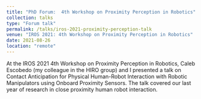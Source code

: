 ```yaml
---
title: "PhD Forum:  4th Workshop on Proximity Perception in Robotics"
collection: talks
type: "Forum talk"
permalink: /talks/iros-2021-proximity-perception-talk
venue: "IROS 2021: 4th Workshop on Proximity Perception in Robotics"
date: 2021-08-26
location: "remote"
---
```


At the IROS 2021 4th Workshop on Proximity Perception in Robotics, Caleb
Escobedo (my colleague in the HIRO group) and I presented a talk on Contact Anticipation for Physical Human-Robot Interaction with Robotic Manipulators using Onboard Proximity Sensors. The talk covered our last year of research in close proximity human robot interaction.

